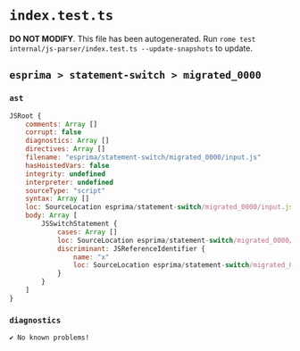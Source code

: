 # `index.test.ts`

**DO NOT MODIFY**. This file has been autogenerated. Run `rome test internal/js-parser/index.test.ts --update-snapshots` to update.

## `esprima > statement-switch > migrated_0000`

### `ast`

```javascript
JSRoot {
	comments: Array []
	corrupt: false
	diagnostics: Array []
	directives: Array []
	filename: "esprima/statement-switch/migrated_0000/input.js"
	hasHoistedVars: false
	integrity: undefined
	interpreter: undefined
	sourceType: "script"
	syntax: Array []
	loc: SourceLocation esprima/statement-switch/migrated_0000/input.js 1:0-2:0
	body: Array [
		JSSwitchStatement {
			cases: Array []
			loc: SourceLocation esprima/statement-switch/migrated_0000/input.js 1:0-1:13
			discriminant: JSReferenceIdentifier {
				name: "x"
				loc: SourceLocation esprima/statement-switch/migrated_0000/input.js 1:8-1:9 (x)
			}
		}
	]
}
```

### `diagnostics`

```
✔ No known problems!

```
